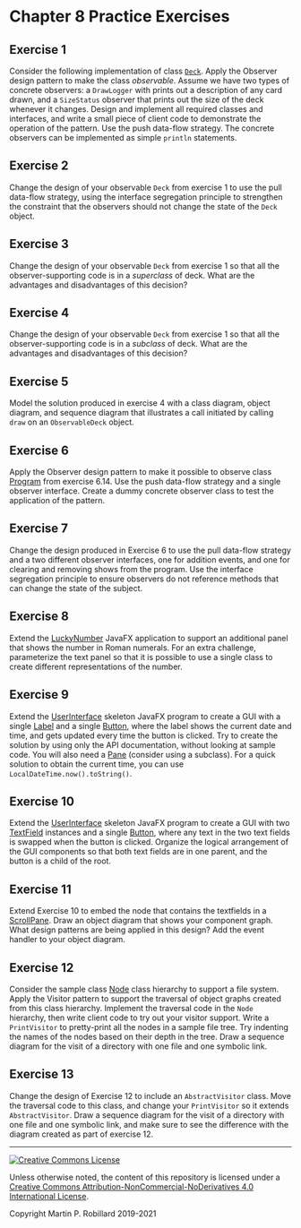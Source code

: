 # Chapter 8 Practice Exercises

## Exercise 1

Consider the following implementation of class [`Deck`](../chapter-code/chapter2/Deck.java). Apply the Observer design pattern to make the class *observable*. Assume we have two types of concrete observers: a `DrawLogger` with prints out a description of any card drawn, and a `SizeStatus` observer that prints out the size of the deck whenever it changes. Design and implement all required classes and interfaces, and write a small piece of client code to demonstrate the operation of the pattern. Use the push data-flow strategy. The concrete observers can be implemented as simple `println` statements.

## Exercise 2

Change the design of your observable `Deck` from exercise 1 to use the pull data-flow strategy, using the interface segregation principle to strengthen the constraint that the observers should not change the state of the `Deck` object.


## Exercise 3

Change the design of your observable `Deck` from exercise 1 so that all the observer-supporting code is in a *superclass* of deck. What are the advantages and disadvantages of this decision?

## Exercise 4

Change the design of your observable `Deck` from exercise 1 so that all the observer-supporting code is in a *subclass* of deck. What are the advantages and disadvantages of this decision?

## Exercise 5

Model the solution produced in exercise 4 with a class diagram, object diagram, and sequence diagram that illustrates a call initiated by calling `draw` on an `ObservableDeck` object.

## Exercise 6

Apply the Observer design pattern to make it possible to observe class [Program](../solutions-code/chapter6/Program.java) from exercise 6.14. Use the push data-flow strategy and a single observer interface. Create a dummy concrete observer class to test the application of the pattern.

## Exercise 7

Change the design produced in Exercise 6 to use the pull data-flow strategy and a two different observer interfaces, one for addition events, and one for clearing and removing shows from the program. Use the interface segregation principle to ensure observers do not reference methods that can change the state of the subject.

## Exercise 8

Extend the [LuckyNumber](../chapter-code/chapter8/LuckyNumber.java) JavaFX application to support an additional panel that shows the number in Roman numerals. For an extra challenge, parameterize the text panel so that it is possible to use a single class to create different representations of the number.

## Exercise 9

Extend the [UserInterface](../solutions-code/chapter8/UserInterface.java) skeleton JavaFX program to create a GUI with a single [Label](https://docs.oracle.com/javase/8/javafx/api/javafx/scene/control/Label.html) and a single [Button](https://docs.oracle.com/javase/8/javafx/api/javafx/scene/control/Button.html), where the label shows the current date and time, and gets updated every time the button is clicked. Try to create the solution by using only the API documentation, without looking at sample code. You will also need a [Pane](https://docs.oracle.com/javase/8/javafx/api/javafx/scene/layout/Pane.html) (consider using a subclass). For a quick solution to obtain the current time, you can use `LocalDateTime.now().toString()`.

## Exercise 10

Extend the [UserInterface](../solutions-code/chapter8/UserInterface.java) skeleton JavaFX program to create a GUI with two [TextField](https://docs.oracle.com/javase/8/javafx/api/javafx/scene/control/TextField.html) instances and a single [Button](https://docs.oracle.com/javase/8/javafx/api/javafx/scene/control/Button.html), where any text in the two text fields is swapped when the button is clicked. Organize the logical arrangement of the GUI components so that both text fields are in one parent, and the button is a child of the root.

## Exercise 11

Extend Exercise 10 to embed the node that contains the textfields in a [ScrollPane](https://docs.oracle.com/javase/8/javafx/api/javafx/scene/control/ScrollPane.html). Draw an object diagram that shows your component graph. What design patterns are being applied in this design? Add the event handler to your object diagram.

## Exercise 12

Consider the sample class [Node](../solutions-code/chapter8/Node.java) class hierarchy to support a file system. Apply the Visitor pattern to support the traversal of object graphs created from this class hierarchy. Implement the traversal code in the `Node` hierarchy, then write client code to try out your visitor support. Write a `PrintVisitor` to pretty-print all the nodes in a sample file tree. Try indenting the names of the nodes based on their depth in the tree. Draw a sequence diagram for the visit of a directory with one file and one symbolic link.

## Exercise 13

Change the design of Exercise 12 to include an `AbstractVisitor` class. Move the traversal code to this class, and change your `PrintVisitor` so it extends `AbstractVisitor`. Draw a sequence diagram for the visit of a directory with one file and one symbolic link, and make sure to see the difference with the diagram created as part of exercise 12.

---
<a rel="license" href="http://creativecommons.org/licenses/by-nc-nd/4.0/"><img alt="Creative Commons License" style="border-width:0" src="https://i.creativecommons.org/l/by-nc-nd/4.0/88x31.png" /></a>

Unless otherwise noted, the content of this repository is licensed under a <a rel="license" href="http://creativecommons.org/licenses/by-nc-nd/4.0/">Creative Commons Attribution-NonCommercial-NoDerivatives 4.0 International License</a>. 

Copyright Martin P. Robillard 2019-2021